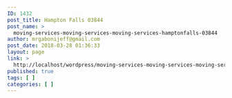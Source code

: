 ```yaml
---
ID: 1432
post_title: Hampton Falls 03844
post_name: >
  moving-services-moving-services-moving-services-hamptonfalls-03844
author: mrgabonijeff@gmail.com
post_date: 2018-03-28 01:36:33
layout: page
link: >
  http://localhost/wordpress/moving-services-moving-services-moving-services-hamptonfalls-03844/
published: true
tags: [ ]
categories: [ ]
---
```

